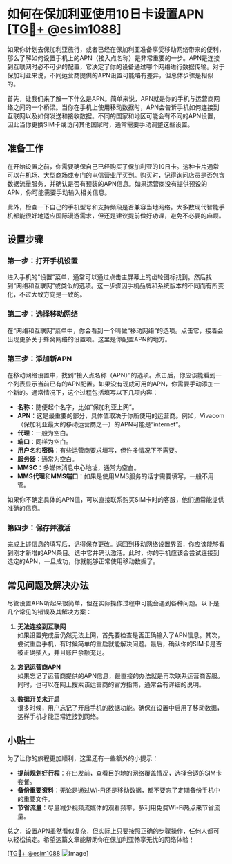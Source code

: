 # 如何在保加利亚使用10日卡设置APN [[TG💪+ @esim1088](https://t.me/s/esim1088)]

如果你计划去保加利亚旅行，或者已经在保加利亚准备享受移动网络带来的便利，那么了解如何设置手机上的APN（接入点名称）是非常重要的一步。APN是连接到互联网时必不可少的配置，它决定了你的设备通过哪个网络进行数据传输。对于保加利亚来说，不同运营商提供的APN设置可能略有差异，但总体步骤是相似的。

首先，让我们来了解一下什么是APN。简单来说，APN就是你的手机与运营商网络之间的一个桥梁。当你在手机上使用移动数据时，APN会告诉手机如何连接到互联网以及如何发送和接收数据。不同的国家和地区可能会有不同的APN设置，因此当你更换SIM卡或访问其他国家时，通常需要手动调整这些设置。

## 准备工作

在开始设置之前，你需要确保自己已经购买了保加利亚的10日卡。这种卡片通常可以在机场、大型商场或专门的电信营业厅买到。购买时，记得询问店员是否包含数据流量服务，并确认是否有预装的APN信息。如果运营商没有提供预设的APN，你可能需要手动输入相关信息。

此外，检查一下自己的手机型号和支持频段是否兼容当地网络。大多数现代智能手机都能很好地适应国际漫游需求，但还是建议提前做好功课，避免不必要的麻烦。

## 设置步骤

### 第一步：打开手机设置

进入手机的“设置”菜单，通常可以通过点击主屏幕上的齿轮图标找到。然后找到“网络和互联网”或类似的选项。这一步骤因手机品牌和系统版本的不同而有所变化，不过大致方向是一致的。

### 第二步：选择移动网络

在“网络和互联网”菜单中，你会看到一个叫做“移动网络”的选项。点击它，接着会出现更多关于蜂窝网络的设置项。这里是你配置APN的地方。

### 第三步：添加新APN

在移动网络设置中，找到“接入点名称（APN）”的选项。点击后，你应该能看到一个列表显示当前已有的APN配置。如果没有现成可用的APN，你需要手动添加一个新的。通常情况下，这个过程包括填写以下几项内容：

- **名称**：随便起个名字，比如“保加利亚上网”。
- **APN**：这是最重要的部分，具体值取决于你所使用的运营商。例如，Vivacom（保加利亚最大的移动运营商之一）的APN可能是“internet”。
- **代理**：一般为空白。
- **端口**：同样为空白。
- **用户名**和**密码**：有些运营商要求填写，但许多情况下不需要。
- **服务器**：通常为空白。
- **MMSC**：多媒体消息中心地址，通常为空白。
- **MMS代理**和**MMS端口**：如果是使用MMS服务的话才需要填写，一般不用管。

如果你不确定具体的APN值，可以直接联系购买SIM卡时的客服，他们通常能提供准确的信息。

### 第四步：保存并激活

完成上述信息的填写后，记得保存更改。返回到移动网络设置界面，你应该能够看到刚才新增的APN条目。选中它并确认激活。此时，你的手机应该会尝试连接到选定的APN，一旦成功，你就能够正常使用移动数据了。

## 常见问题及解决办法

尽管设置APN听起来很简单，但在实际操作过程中可能会遇到各种问题。以下是几个常见的错误及其解决方案：

1. **无法连接到互联网**  
   如果设置完成后仍然无法上网，首先要检查是否正确输入了APN信息。其次，尝试重启手机，有时候简单的重启就能解决问题。最后，确认你的SIM卡是否被正确插入，并且账户余额充足。

2. **忘记运营商APN**  
   如果忘记了运营商提供的APN信息，最直接的办法就是再次联系运营商客服。同时，也可以在网上搜索该运营商的官方指南，通常会有详细的说明。

3. **数据开关未开启**  
   很多时候，用户忘记了开启手机的数据功能。确保在设置中启用了移动数据，这样手机才能正常连接到网络。

## 小贴士

为了让你的旅程更加顺利，这里还有一些额外的小提示：

- **提前规划好行程**：在出发前，查看目的地的网络覆盖情况，选择合适的SIM卡套餐。
- **备份重要资料**：无论是通过Wi-Fi还是移动数据，都不要忘了定期备份手机中的重要文件。
- **节省流量**：尽量减少视频流媒体的观看频率，多利用免费Wi-Fi热点来节省流量。

总之，设置APN虽然看似复杂，但实际上只要按照正确的步骤操作，任何人都可以轻松搞定。希望这篇文章能帮助你在保加利亚畅享无忧的网络体验！

[[TG💪+ @esim1088](https://t.me/s/esim1088) ![Image](https://i.postimg.cc/4NQfJmqS/Snipaste-2025-05-13-00-14-12.png)]